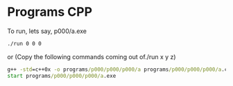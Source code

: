 # Programs CPP

To run, lets say, p000/a.exe


```cmd
./run 0 0 0
```

or (Copy the following commands coming out of./run x y z)


```cmd
g++ -std=c++0x -o programs/p000/p000/p000/a programs/p000/p000/p000/a.cpp
start programs/p000/p000/p000/a.exe
```
